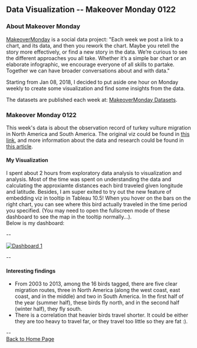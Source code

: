 <head>
  <!-- Global site tag (gtag.js) - Google Analytics -->
<script async src="https://www.googletagmanager.com/gtag/js?id=UA-112502179-1"></script>
<script>
  window.dataLayer = window.dataLayer || [];
  function gtag(){dataLayer.push(arguments);}
  gtag('js', new Date());

  gtag('config', 'UA-112502179-1');
</script>
</head>


## Data Visualization -- Makeover Monday 0122

### About Makeover Monday

[MakeoverMonday](http://www.makeovermonday.co.uk/) is a social data project:
"Each week we post a link to a chart, and its data, and then you rework the chart.
Maybe you retell the story more effectively, or find a new story in the data.
We’re curious to see the different approaches you all take. Whether it’s a simple bar chart or an elaborate infographic, we encourage everyone of all skills to partake.
Together we can have broader conversations about and with data."

Starting from Jan 08, 2018, I decided to put aside one hour on Monday weekly to create some visualization and find some insights from the data.

The datasets are published each week at: [MakeoverMonday Datasets](http://www.makeovermonday.co.uk/data/).

### Makeover Monday 0122

This week's data is about the observation record of turkey vulture migration in North America and South America. 
The original viz could be found in [this link](https://data.world/makeovermonday/2018-w-4-turkey-vulture-migration-in-north-and-south-america),
and more information about the data and research could be found in [this article](http://rstb.royalsocietypublishing.org/content/369/1643/20130195).


#### My Visualization

I spent about 2 hours from exploratory data analysis to visualization and analysis.
Most of the time was spent on understanding the data and calculating the approxiamte distances each bird traveled given longitude and latitude.
Besides, I am super exited to try out the new feature of embedding viz in tooltip in Tableau 10.5! 
When you hover on the bars on the right chart, you can see where this bird actually traveled in the time period you specified. (You may need to open the fullscreen mode of these dashboard to see the map in the tooltip normally...).  
Below is my dashboard:  

--

<div class='tableauPlaceholder' id='viz1516762257806' style='position: relative'>
<noscript><a href='#'>
  <img alt='Dashboard 1 ' src='https:&#47;&#47;public.tableau.com&#47;static&#47;images&#47;Ma&#47;MakeOverMonday0122&#47;Dashboard1&#47;1_rss.png' style='border: none' />
</a></noscript>
<object class='tableauViz'  style='display:none;'>
  <param name='host_url' value='https%3A%2F%2Fpublic.tableau.com%2F' />
  <param name='embed_code_version' value='3' />
  <param name='site_root' value='' />
  <param name='name' value='MakeOverMonday0122&#47;Dashboard1' />
  <param name='tabs' value='no' />
  <param name='toolbar' value='yes' />
  <param name='static_image' value='https:&#47;&#47;public.tableau.com&#47;static&#47;images&#47;Ma&#47;MakeOverMonday0122&#47;Dashboard1&#47;1.png' />
  <param name='animate_transition' value='yes' />
  <param name='display_static_image' value='yes' />
  <param name='display_spinner' value='yes' />
  <param name='display_overlay' value='yes' />
  <param name='display_count' value='yes' />
  <param name='filter' value='publish=yes' />
</object></div>
<script type='text/javascript'>
  var divElement = document.getElementById('viz1516762257806');
  var vizElement = divElement.getElementsByTagName('object')[0];
  vizElement.style.width='800px';vizElement.style.height='627px';
  var scriptElement = document.createElement('script');
  scriptElement.src = 'https://public.tableau.com/javascripts/api/viz_v1.js';
  vizElement.parentNode.insertBefore(scriptElement, vizElement);
</script>

--  
  
#### Interesting findings  
* From 2003 to 2013, among the 16 birds tagged, there are five clear migration routes, three in North America (along the west coast, east coast, and in the middle) and two in South America.
In the first half of the year (summer half), these birds fly north, and in the second half (winter half), they fly south.
* There is a correlation that heavier birds travel shorter. It could be either they are too heavy to travel far, or they travel too little so they are fat :).


--  
<a href="https://yudong-94.github.io/personal-website/" title="Back to Home Page">Back to Home Page</a>
